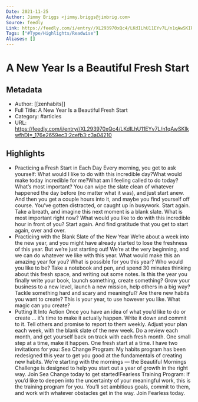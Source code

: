 ```yaml
---
Date: 2021-11-25
Author: Jimmy Briggs <jimmy.briggs@jimbrig.com>
Source: feedly
Link: https://feedly.com/i/entry//XL293970xQc4/LKdILhU11EYv7L/n1qAwSKIkwfhDI=_176e2659ec3:2cefb3:c3a04210
Tags: ["#Type/Highlights/Readwise"]
Aliases: []
---
```

# A New Year Is a Beautiful Fresh Start

## Metadata
- Author: [[zenhabits]]
- Full Title: A New Year Is a Beautiful Fresh Start
- Category: #articles
- URL: https://feedly.com/i/entry//XL293970xQc4/LKdILhU11EYv7L/n1qAwSKIkwfhDI=_176e2659ec3:2cefb3:c3a04210

## Highlights
- Practicing a Fresh Start in Each Day
  Every morning, you get to ask yourself:
  What would I like to do with this incredible day?What would make today incredible for me?What am I feeling called to do today? What’s most important?
  You can wipe the slate clean of whatever happened the day before (no matter what it was), and just start anew.
  And then you get a couple hours into it, and maybe you find yourself off course. You’ve gotten distracted, or caught up in busywork.
  Start again.
  Take a breath, and imagine this next moment is a blank slate. What is most important right now? What would you like to do with this incredible hour in front of you?
  Start again. And find gratitude that you get to start again, over and over.
- Practicing with the Blank Slate of the New Year
  We’re about a week into the new year, and you might have already started to lose the freshness of this year. But we’re just starting out! We’re at the very beginning, and we can do whatever we like with this year.
  What would make this an amazing year for you?
  What is possible for you this year?
  Who would you like to be?
  Take a notebook and pen, and spend 30 minutes thinking about this fresh space, and writing out some notes.
  Is this the year you finally write your book, launch something, create something? Grow your business to a new level, launch a new mission, help others in a big way? Tackle something hard and scary and meaningful?
  Are there new habits you want to create?
  This is your year, to use however you like. What magic can you create?
- Putting It Into Action
  Once you have an idea of what you’d like to do or create … it’s time to make it actually happen.
  Write it down and commit to it. Tell others and promise to report to them weekly. Adjust your plan each week, with the blank slate of the new week. Do a review each month, and get yourself back on track with each fresh month.
  One small step at a time, make it happen. One fresh start at a time.
  I have two invitations for you:
  Sea Change Program: My habits program has been redesigned this year to get you good at the fundamentals of creating new habits. We’re starting with the mornings — the Beautiful Mornings Challenge is designed to help you start out a year of growth in the right way. Join Sea Change today to get started!Fearless Training Program: If you’d like to deepen into the uncertainty of your meaningful work, this is the training program for you. You’ll set ambitious goals, commit to them, and work with whatever obstacles get in the way. Join Fearless today.
